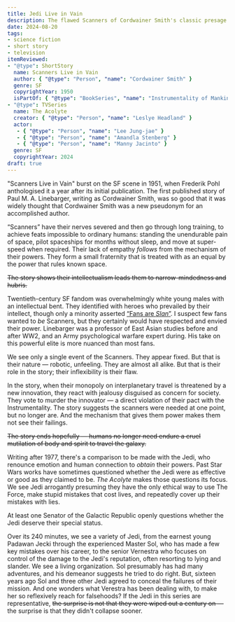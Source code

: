 ```yaml
---
title: Jedi Live in Vain
description: The flawed Scanners of Cordwainer Smith's classic presage the flawed Jedi of The Acolyte.
date: 2024-08-20
tags:
- science fiction
- short story
- television
itemReviewed:
- "@type": ShortStory
  name: Scanners Live in Vain
  author: { "@type": "Person", "name": "Cordwainer Smith" }
  genre: SF
  copyrightYear: 1950
  isPartOf: { "@type": "BookSeries", "name": "Instrumentality of Mankind" }
- "@type": TVSeries
  name: The Acolyte
  creator: { "@type": "Person", "name": "Leslye Headland" }
  actor:
   - { "@type": "Person", "name": "Lee Jung-jae" }
   - { "@type": "Person", "name": "Amandla Stenberg" }
   - { "@type": "Person", "name": "Manny Jacinto" }
  genre: SF
  copyrightYear: 2024
draft: true
---
```

"Scanners Live in Vain" burst on the SF scene in 1951, when Frederik Pohl anthologised it a year after its initial publication.
The first published story of Paul M. A. Linebarger, writing as Cordwainer Smith, was so good that it was widely thought that Cordwainer Smith was a new pseudonym for an accomplished author.

“Scanners” have their nerves severed and then go through long training, to achieve feats impossible to ordinary humans: standing the unendurable pain of space, pilot spaceships for months without sleep, and move at super-speed when required.
Their lack of empathy *follows* from the mechanism of their powers.
They form a small fraternity that is treated with as an equal by the power that rules known space.

~~The story shows their intellectualism leads them to narrow-mindedness and hubris.~~

Twentieth-century SF fandom was overwhelmingly white young males with an intellectual bent.
They identified with heroes who prevailed by their intellect, though only a minority asserted [“Fans are *Slan*”](../slan-van-vogt/).
I suspect few fans wanted to *be* Scanners, but they certainly would have respected and envied their power.
Linebarger was a professor of East Asian studies before and after WW2, and an Army psychological warfare expert during.
His take on this powerful elite is more nuanced than most fans.

We see only a single event of the Scanners. They appear fixed.  But that is their nature — robotic, unfeeling. They are almost all alike.
But that is their role in the story; their inflexibility is their flaw.

In the story, when their monopoly on interplanetary travel is threatened by a new innovation, they react with jealousy disguised as concern for society. They vote to murder the innovator — a direct violation of their pact with the Instrumentality.
The story suggests the scanners were needed at one point, but no longer are.
And the mechanism that gives them power makes them not see their failings.

~~The story ends hopefully — humans no longer need endure a cruel mutilation of body and spirit to travel the galaxy.~~




Writing after 1977, there's a comparison to be made with the Jedi, who renounce emotion and human connection to *obtain* their powers.
Past Star Wars works have sometimes questioned whether the Jedi were as effective or good as they claimed to be.
*The Acolyte* makes those questions its focus.
We see Jedi arrogantly presuming they have the only ethical way to use The Force, make stupid mistakes that cost lives, and repeatedly cover up their mistakes with lies.

At least one Senator of the Galactic Republic openly questions whether the Jedi deserve their special status.

Over its 240 minutes, we see a variety of Jedi, from the earnest young Padawan Jecki through the experienced Master Sol, who has made a few key mistakes over his career, to the senior Vernestra who focuses on control of the damage to the Jedi's reputation, often resorting to lying and slander.
We see a living organization.
Sol presumably has had many adventures, and his demeanor suggests he tried to do right.
But, sixteen years ago Sol and three other Jedi agreed to conceal the failures of their mission.
And one wonders what Verestra has been dealing with, to make her so reflexively reach for falsehoods?
If the Jedi in this series are representative, ~~the surprise is not that they were wiped out a century on —~~ the surprise is that they didn't collapse sooner.

